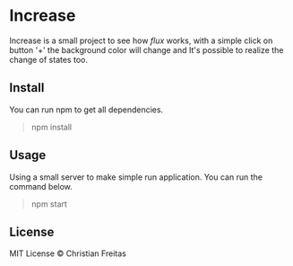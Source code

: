 Increase
============

Increase is a small project to see how *flux* works, with a simple click on button '+' the background color will change and It's possible to realize the change of states too.


Install
------------

You can run npm to get all dependencies.

> npm install


Usage
------------

Using a small server to make simple run application. You can run the command below.

> npm start


License
------------

MIT License © Christian Freitas
